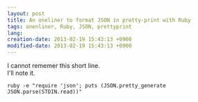 ```yaml
---
layout: post
title: An oneliner to format JSON in pretty-print with Ruby
tags: onenliner, Ruby, JSON, prettyprint
lang: 
creation-date: 2013-02-19 15:43:13 +0900
modified-date: 2013-02-19 15:43:13 +0900
---
```

I cannot rememer this short line.  
I'll note it.

    ruby -e "require 'json'; puts (JSON.pretty_generate JSON.parse(STDIN.read))"
